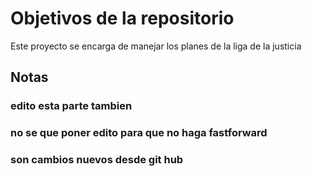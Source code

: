 # Objetivos de la repositorio

Este proyecto se encarga de manejar los planes de la liga de la justicia


## Notas
### edito esta parte tambien 
### no se que poner edito para que no haga fastforward
### son cambios nuevos desde git hub
